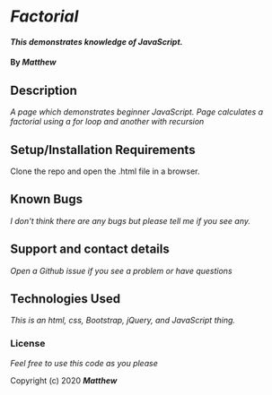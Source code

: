 # _Factorial_

#### _This demonstrates knowledge of JavaScript._

#### By _**Matthew**_

## Description

_A page which demonstrates beginner JavaScript._
_Page calculates a factorial using a for loop and another with recursion_

## Setup/Installation Requirements

Clone the repo and open the .html file in a browser.

## Known Bugs

_I don't think there are any bugs but please tell me if you see any._

## Support and contact details

_Open a Github issue if you see a problem or have questions_

## Technologies Used

_This is an html, css, Bootstrap, jQuery, and JavaScript thing._

### License

*Feel free to use this code as you please*

Copyright (c) 2020 **_Matthew_**